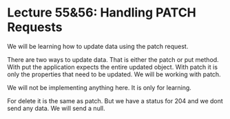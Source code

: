 # Lecture 55&56: Handling PATCH Requests 
We will be learning how to update data using the patch request.

There are two ways to update data. That is either the patch or put method. With put the application expects the entire updated object. With patch it is only the properties that need to be updated. We will be working with patch. 

We will not be implementing anything here. It is only for learning.

For delete it is the same as patch. But we have a status for 204 and we dont send any data. We will send a null.
